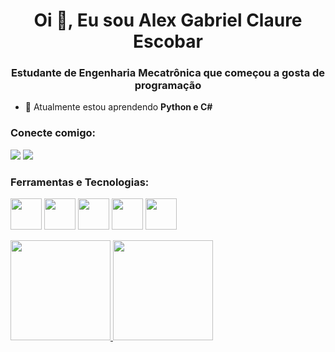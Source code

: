 <h1 align="center">Oi 👋, Eu sou Alex Gabriel Claure Escobar</h1>
<h3 align="center">Estudante de Engenharia Mecatrônica que começou a gosta de programação</h3>

- 🌱 Atualmente estou aprendendo **Python e C#**

<h3 align="left">Conecte comigo:</h3>
<div>
<a href="https://www.linkedin.com/in/alexgabrielce" target="_blank"><img loading="lazy" src="https://img.shields.io/badge/-LinkedIn-%230077B5?style=for-the-badge&logo=linkedin&logoColor=white" target="_blank"></a>
<a href = "mailto:alexgabriel.trab@gmail.com"><img loading="lazy" src="https://img.shields.io/badge/Gmail-D14836?style=for-the-badge&logo=gmail&logoColor=white" target="_blank"></a>
</div>

<h3>Ferramentas e Tecnologias:</h3>

<img loading="lazy" src="https://cdn.jsdelivr.net/gh/devicons/devicon@latest/icons/arduino/arduino-original-wordmark.svg" width=50 height=50 /> <img loading="lazy" src="https://cdn.jsdelivr.net/gh/devicons/devicon@latest/icons/blender/blender-original.svg" width=50 height=50 /> <img loading="lazy" src="https://cdn.jsdelivr.net/gh/devicons/devicon@latest/icons/c/c-original.svg" width=50 heigth=50 /> <img loading="lazy" src="https://cdn.jsdelivr.net/gh/devicons/devicon@latest/icons/csharp/csharp-original.svg" width=50 height=50 /> <img loading="lazy" src="https://cdn.jsdelivr.net/gh/devicons/devicon@latest/icons/python/python-original.svg" width=50 height=50/>

<div>
<a href="https://github.com/1alexescobar">
<img loading="lazy" height="160em" src="https://github-readme-stats.vercel.app/api/top-langs/?username=1alexescobar&layout=compact&langs_count=7&theme=dracula"/>
<img loading="lazy" height="160em" src="https://github-readme-stats.vercel.app/api?username=1alexescobar&show_icons=true&theme=dracula&include_all_commits=true&count_private=true"/>
</div>

<!---
- 👋 Oi, Eu sou o Alex Gabriel @1alexescobar
- 👀 I’m interested in ...
- 🌱 I’m currently learning ...
- 💞️ I’m looking to collaborate on ...
- 📫 How to reach me ...
- 😄 Pronouns: ...
- ⚡ Fun fact: ...


1alexescobar/1alexescobar is a ✨ special ✨ repository because its `README.md` (this file) appears on your GitHub profile.
You can click the Preview link to take a look at your changes.
--->
